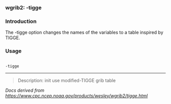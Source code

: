
### wgrib2: -tigge



### Introduction



The -tigge option changes the names of the
variables to a table inspired by TIGGE.

### Usage




```

-tigge

```







----

>Description: init         use modified-TIGGE grib table

_Docs derived from <https://www.cpc.ncep.noaa.gov/products/wesley/wgrib2/tigge.html>_